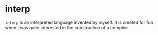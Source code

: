 # interp

`interp` is an interpreted language invented by myself. It is created for fun when I was quite interested in the construction of a compiler.
